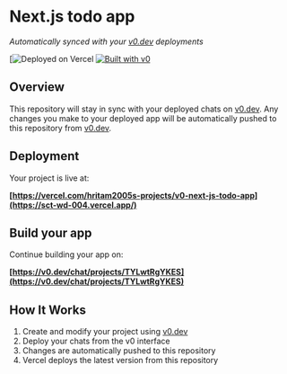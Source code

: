 # Next.js todo app

*Automatically synced with your [v0.dev](https://v0.dev) deployments*

[![Deployed on Vercel](https://sct-wd-004.vercel.app/)
[![Built with v0](https://img.shields.io/badge/Built%20with-v0.dev-black?style=for-the-badge)](https://v0.dev/chat/projects/TYLwtRgYKES)

## Overview

This repository will stay in sync with your deployed chats on [v0.dev](https://v0.dev).
Any changes you make to your deployed app will be automatically pushed to this repository from [v0.dev](https://v0.dev).

## Deployment

Your project is live at:

**[https://vercel.com/hritam2005s-projects/v0-next-js-todo-app](https://sct-wd-004.vercel.app/)**

## Build your app

Continue building your app on:

**[https://v0.dev/chat/projects/TYLwtRgYKES](https://v0.dev/chat/projects/TYLwtRgYKES)**

## How It Works

1. Create and modify your project using [v0.dev](https://v0.dev)
2. Deploy your chats from the v0 interface
3. Changes are automatically pushed to this repository
4. Vercel deploys the latest version from this repository
